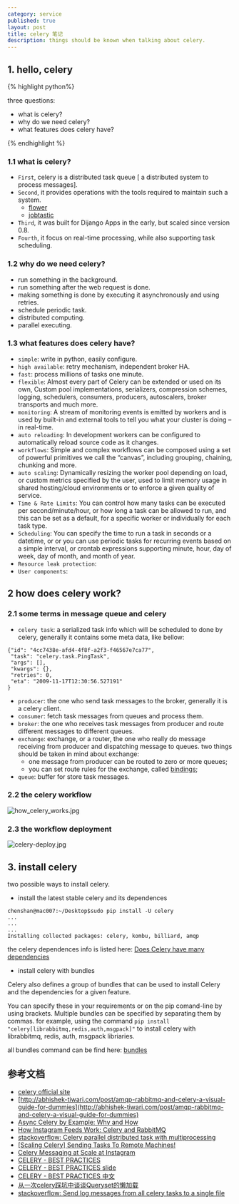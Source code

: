 ```yaml
---
category: service
published: true
layout: post
title: celery 笔记
description: things should be known when talking about celery.
---
```



##
## 1. hello, celery

{% highlight python%}

three questions:
- what is celery?
- why do we need celery?
- what features does celery have?

{% endhighlight %}

### 1.1 what is celery?

- `First`, celery is a distributed task queue [ a distributed system to process messages].    
- `Second`, it provides operations with the tools required to maintain such a system.
    - [flower](https://github.com/mher/flower)
    - [jobtastic](http://policystat.github.io/jobtastic/)    
- `Third`, it was built for Dijango Apps in the early, but scaled since version 0.8.    
- `Fourth`, it focus on real-time processing, while also supporting task scheduling.    

### 1.2 why do we need celery?

- run something in the background.
- run something after the web request is done.
- making something is done by executing it asynchronously and using retries.
- schedule periodic task.
- distributed computing.
- parallel executing.


### 1.3 what features does celery have?

- `simple`:
write in python, easily configure.
- `high available`: retry mechanism, independent broker HA.     
- `fast`: process millions of tasks one minute.    
- `flexible`: Almost every part of Celery can be extended or used on its own, Custom pool implementations, serializers, compression schemes, logging, schedulers, consumers, producers, autoscalers, broker transports and much more.
- `monitoring`: A stream of monitoring events is emitted by workers and is used by built-in and external tools to tell you what your cluster is doing – in real-time.     
- `auto reloading`: In development workers can be configured to automatically reload source code as it changes.   
- `workflows`:  Simple and complex workflows can be composed using a set of powerful primitives we call the “canvas”, including grouping, chaining, chunking and more.     
- `auto scaling`: Dynamically resizing the worker pool depending on load, or custom metrics specified by the user, used to limit memory usage in shared hosting/cloud environments or to enforce a given quality of service.   
- `Time & Rate Limits`: You can control how many tasks can be executed per second/minute/hour, or how long a task can be allowed to run, and this can be set as a default, for a specific worker or individually for each task type.    
- `Scheduling`: You can specify the time to run a task in seconds or a datetime, or or you can use periodic tasks for recurring events based on a simple interval, or crontab expressions supporting minute, hour, day of week, day of month, and month of year.
- `Resource leak protection`:
- `User components`:



## 2 how does celery work?

### 2.1 some terms in message queue and celery

- `celery task`: a serialized task info which will be scheduled to done by celery,
generally it contains some meta data, like bellow:

```
{"id": "4cc7438e-afd4-4f8f-a2f3-f46567e7ca77",
 "task": "celery.task.PingTask",
 "args": [],
 "kwargs": {},
 "retries": 0,
 "eta": "2009-11-17T12:30:56.527191"
}
```  

- `producer`: the one who send task messages to the broker,
generally it is a celery client.
- `consumer`: fetch task messages from queues and process them.
- `broker`: the one who receives task messages from producer and route different
messages to different queues.
- `exchange`: exchange, or a router, the one who really do message receiving from producer
and dispatching message to queues. two things should be taken in mind about exchange:
    + one message from producer can be routed to zero or more queues;
    + you can set route rules for the exchange, called [bindings]( );
- `queue`: buffer for store task messages.


### 2.2 the celery workflow

![how_celery_works.jpg](../images/how_celery_works.jpg)

### 2.3 the workflow deployment

![celery-deploy.jpg](../images/celery-deploy.jpg)

## 3. install celery

two possible ways to install celery.

- install the latest stable celery and its dependences

```
chenshan@mac007:~/Desktop$sudo pip install -U celery
...
...
...
Installing collected packages: celery, kombu, billiard, amqp
```
the celery dependences info is listed here: [Does Celery have many dependencies](http://docs.celeryproject.org/en/latest/faq.html#does-celery-have-many-dependencies)

- install celery with bundles

Celery also defines a group of bundles that can be used to install Celery and the dependencies for a given feature.

You can specify these in your requirements or on the pip comand-line by using brackets. Multiple bundles can be specified by separating them by commas. for example, using the command `pip install "celery[librabbitmq,redis,auth,msgpack]"` to install celery with librabbitmq, redis, auth, msgpack libriaries.

all bundles command can be find here: [bundles](http://docs.celeryproject.org/en/latest/getting-started/introduction.html#bundles)




## 参考文档

- [celery official site](http://www.celeryproject.org/)
- [http://abhishek-tiwari.com/post/amqp-rabbitmq-and-celery-a-visual-guide-for-dummies](http://abhishek-tiwari.com/post/amqp-rabbitmq-and-celery-a-visual-guide-for-dummies)
- [Async Celery by Example: Why and How](https://zapier.com/blog/async-celery-example-why-and-how/)
- [How Instagram Feeds Work: Celery and RabbitMQ](https://blogs.vmware.com/vfabric/2013/04/how-instagram-feeds-work-celery-and-rabbitmq.html)
- [stackoverflow: Celery parallel distributed task with multiprocessing](http://stackoverflow.com/questions/23916413/celery-parallel-distributed-task-with-multiprocessing)
- [[Scaling Celery] Sending Tasks To Remote Machines!
](http://www.avilpage.com/2014/11/scaling-celery-sending-tasks-to-remote.html)
- [Celery Messaging at Scale at Instagram](http://lc0.github.io/blog/2013/05/01/celery-messaging-at-scale-at-instagram/)
- [CELERY - BEST PRACTICES](https://denibertovic.com/posts/celery-best-practices/)
- [CELERY - BEST PRACTICES slide](https://denibertovic.com/talks/celery-best-practices/#/)
- [CELERY - BEST PRACTICES 中文](http://blog.csdn.net/siddontang/article/details/34447003)
- [从一次celery踩坑中谈谈Queryset的懒加载](http://www.opscoder.info/queryset_lazy.html)
- [stackoverflow: Send log messages from all celery tasks to a single file](http://stackoverflow.com/questions/6192265/send-log-messages-from-all-celery-tasks-to-a-single-file)

#
